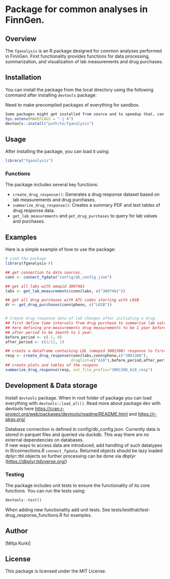 # Package for common analyses in FinnGen.

## Overview

The `fganalysis` is an R package designed for common analyses performed in FinnGen.  First functionality provides functions for data processing, summarization, and visualization of lab measurements and drug purchases.


## Installation

You can install the package from the local directory using the following command after installing `devtools` package:

Need to make precompiled packages of everything for sandbox.

```R
Some packages might get installed from source and to speedup that, can add multithreaded compilation.... add environment variable to enable 4 threads. 
Sys.setenv(MAKEFLAGS = "-j 4")
devtools::install("path/to/fganalysis")
```

## Usage

After installing the package, you can load it using:

```R
library("fganalysis")
```

### Functions

The package includes several key functions:

- `create_drug_response()`: Generates a drug response dataset based on lab measurements and drug purchases.
- `summarize_drug_response()`: Creates a summary PDF and text tables of drug response data.
- `get_lab_measurements` and `get_drug_purchases` to query for lab values and purchases.

## Examples

Here is a simple example of how to use the package:

```R
# Load the package
library(fganalysis-r)

## get connection to data sources.
conn <- connect_fgdata("config/db_config.json")

## get all labs with omopid 3007461
labs <- get_lab_measurements(conn$labs, c("3007461"))

## get all drug purchases with ATC codes starting with L01B
dr <- get_drug_purchases(conn$pheno, c("L01B"))


# Create drug response data of lab changes after initiating a drug.
## first define time intervals from drug purchase to summarise lab values
## here defining pre-measurements drug measurements to be 1 year before drug and 
## after period to be 1month to 1 year.
before_period <- c(-1, 0)
after_period <- c(1/12, 1)

## create a dataframe containing LDL (omopid 3001308) response to first statin purchase (ATC codes starting with A10) for each finngen ID  
resp <- create_drug_response(conn$labs,conn$pheno,c("3001308"), 
                             druglist=c("A10"),before_period,after_period)
## create plots and tables of the respons
summarize_drug_response(resp, out_file_prefix="3001308_A10_resp")

```


## Development &  Data storage


Install `devtools` package. When in root folder of package you can load everything with `devtools::load_all()`.  Read more about package dev with devtools here https://cran.r-project.org/web/packages/devtools/readme/README.html and https://r-pkgs.org/

Database connection is defined in config/db_config.json. Currently data is stored in parquet files and queried via duckdb. This way there are no external dependencies on databases.  
If new ways to access data are introduced, add handling of such datatypes in R/connections.R `connect_fgdata`. Returned objects should be lazy loaded dplyr::tbl objects so further processing can be done via dbplyr (https://dbplyr.tidyverse.org/)


### Testing


The package includes unit tests to ensure the functionality of its core functions. You can run the tests using:

```R
devtools::test()
```


When adding new functionality add unit tests. See tests/testthat/test-drug_response_functions.R for examples.

## Author

[Mitja Kurki]

## License

This package is licensed under the MIT License.
